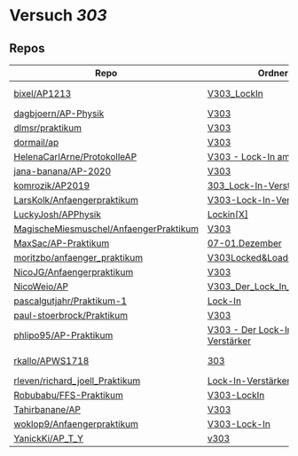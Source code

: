 # Versuch *303*

## Repos

|                                          Repo                                          |                                                            Ordner                                                            |                                                                                                                                                    PDFs                                                                                                                                                     |
|----------------------------------------------------------------------------------------|------------------------------------------------------------------------------------------------------------------------------|-------------------------------------------------------------------------------------------------------------------------------------------------------------------------------------------------------------------------------------------------------------------------------------------------------------|
|[bixel/AP1213](../repo/bixel/AP1213)                                                    |[V303_LockIn](https://github.com/bixel/AP1213/tree/master/V303_LockIn)                                                        |[Protokoll_2008_LockIn.pdf](https://docs.google.com/viewer?url=https://raw.githubusercontent.com/bixel/AP1213/master/V303_LockIn/Protokoll_2008_LockIn.pdf)<br/>[v303_protokoll.pdf](https://docs.google.com/viewer?url=https://raw.githubusercontent.com/bixel/AP1213/master/V303_LockIn/v303_protokoll.pdf)|
|[dagbjoern/AP-Physik](../repo/dagbjoern/AP-Physik)                                      |[V303](https://github.com/dagbjoern/AP-Physik/tree/master/V303)                                                               |–                                                                                                                                                                                                                                                                                                            |
|[dlmsr/praktikum](../repo/dlmsr/praktikum)                                              |[V303](https://github.com/dlmsr/praktikum/tree/master/V303)                                                                   |–                                                                                                                                                                                                                                                                                                            |
|[dormail/ap](../repo/dormail/ap)                                                        |[V303](https://github.com/dormail/ap/tree/main/V303)                                                                          |–                                                                                                                                                                                                                                                                                                            |
|[HelenaCarlArne/ProtokolleAP](../repo/HelenaCarlArne/ProtokolleAP)                      |[V303 - Lock-In amplifier](https://github.com/HelenaCarlArne/ProtokolleAP/tree/master/V303%20-%20Lock-In%20amplifier)         |–                                                                                                                                                                                                                                                                                                            |
|[jana-banana/AP-2020](../repo/jana-banana/AP-2020)                                      |[V303](https://github.com/jana-banana/AP-2020/tree/main/we%20did%20that/V303)                                                 |–                                                                                                                                                                                                                                                                                                            |
|[komrozik/AP2019](../repo/komrozik/AP2019)                                              |[303_Lock-In-Verstaerker](https://github.com/komrozik/AP2019/tree/master/303_Lock-In-Verstaerker)                             |[303_Lock_In_Verstärker.pdf](https://docs.google.com/viewer?url=https://raw.githubusercontent.com/komrozik/AP2019/master/303_Lock-In-Verstaerker/303_Lock_In_Verst%C3%A4rker.pdf)                                                                                                                            |
|[LarsKolk/Anfaengerpraktikum](../repo/LarsKolk/Anfaengerpraktikum)                      |[V303-Lock-In-Verstärker](https://github.com/LarsKolk/Anfaengerpraktikum/tree/master/V303-Lock-In-Verst%C3%A4rker)            |[main.pdf](https://docs.google.com/viewer?url=https://raw.githubusercontent.com/LarsKolk/Anfaengerpraktikum/master/V303-Lock-In-Verst%C3%A4rker/main.pdf)                                                                                                                                                    |
|[LuckyJosh/APPhysik](../repo/LuckyJosh/APPhysik)                                        |[Lockin[X]](https://github.com/LuckyJosh/APPhysik/tree/master/Lockin%5BX%5D)                                                  |–                                                                                                                                                                                                                                                                                                            |
|[MagischeMiesmuschel/AnfaengerPraktikum](../repo/MagischeMiesmuschel/AnfaengerPraktikum)|[V303](https://github.com/MagischeMiesmuschel/AnfaengerPraktikum/tree/master/V303)                                            |–                                                                                                                                                                                                                                                                                                            |
|[MaxSac/AP-Praktikum](../repo/MaxSac/AP-Praktikum)                                      |[07-01.Dezember](https://github.com/MaxSac/AP-Praktikum/tree/master/07-01.Dezember)                                           |[main.pdf](https://docs.google.com/viewer?url=https://raw.githubusercontent.com/MaxSac/AP-Praktikum/master/07-01.Dezember/build/main.pdf)                                                                                                                                                                    |
|[moritzbo/anfaenger_praktikum](../repo/moritzbo/anfaenger_praktikum)                    |[V303Locked&Loaded](https://github.com/moritzbo/anfaenger_praktikum/tree/main/V303Locked%26Loaded)                            |–                                                                                                                                                                                                                                                                                                            |
|[NicoJG/Anfaengerpraktikum](../repo/NicoJG/Anfaengerpraktikum)                          |[V303](https://github.com/NicoJG/Anfaengerpraktikum/tree/master/V303)                                                         |[Abgabe.pdf](https://docs.google.com/viewer?url=https://raw.githubusercontent.com/NicoJG/Anfaengerpraktikum/master/V303/Abgabe.pdf)                                                                                                                                                                          |
|[NicoWeio/AP](../repo/NicoWeio/AP)                                                      |[V303_Der_Lock_In_Verstaerker](https://github.com/NicoWeio/AP/tree/gh-pages/V303_Der_Lock_In_Verstaerker)                     |[main.pdf](https://docs.google.com/viewer?url=https://raw.githubusercontent.com/NicoWeio/AP/gh-pages/V303_Der_Lock_In_Verstaerker/build/main.pdf)                                                                                                                                                            |
|[pascalgutjahr/Praktikum-1](../repo/pascalgutjahr/Praktikum-1)                          |[Lock-In](https://github.com/pascalgutjahr/Praktikum-1/tree/master/Lock-In)                                                   |–                                                                                                                                                                                                                                                                                                            |
|[paul-stoerbrock/Praktikum](../repo/paul-stoerbrock/Praktikum)                          |[V303](https://github.com/paul-stoerbrock/Praktikum/tree/master/V303)                                                         |–                                                                                                                                                                                                                                                                                                            |
|[phlipo95/AP-Praktikum](../repo/phlipo95/AP-Praktikum)                                  |[V303 - Der Lock-In-Verstärker](https://github.com/phlipo95/AP-Praktikum/tree/master/V303%20-%20Der%20Lock-In-Verst%C3%A4rker)|–                                                                                                                                                                                                                                                                                                            |
|[rkallo/APWS1718](../repo/rkallo/APWS1718)                                              |[303](https://github.com/rkallo/APWS1718/tree/master/303)                                                                     |[protokoll_Lars.pdf](https://docs.google.com/viewer?url=https://raw.githubusercontent.com/rkallo/APWS1718/master/303/protokoll_Lars.pdf)<br/>[V303.pdf](https://docs.google.com/viewer?url=https://raw.githubusercontent.com/rkallo/APWS1718/master/303/V303.pdf)                                            |
|[rleven/richard_joell_Praktikum](../repo/rleven/richard_joell_Praktikum)                |[Lock-In-Verstärker[done]](https://github.com/rleven/richard_joell_Praktikum/tree/master/Lock-In-Verst%C3%A4rker%5Bdone%5D)   |–                                                                                                                                                                                                                                                                                                            |
|[Robubabu/FFS-Praktikum](../repo/Robubabu/FFS-Praktikum)                                |[V303-LockIn](https://github.com/Robubabu/FFS-Praktikum/tree/master/V303-LockIn)                                              |[V303.pdf](https://docs.google.com/viewer?url=https://raw.githubusercontent.com/Robubabu/FFS-Praktikum/master/Versuchs_pdfs/WS/V303.pdf)                                                                                                                                                                     |
|[Tahirbanane/AP](../repo/Tahirbanane/AP)                                                |[V303](https://github.com/Tahirbanane/AP/tree/main/V303)                                                                      |–                                                                                                                                                                                                                                                                                                            |
|[woklop9/Anfaengerpraktikum](../repo/woklop9/Anfaengerpraktikum)                        |[V303-Lock-In](https://github.com/woklop9/Anfaengerpraktikum/tree/master/V303-Lock-In)                                        |–                                                                                                                                                                                                                                                                                                            |
|[YanickKi/AP_T_Y](../repo/YanickKi/AP_T_Y)                                              |[v303](https://github.com/YanickKi/AP_T_Y/tree/main/v303)                                                                     |–                                                                                                                                                                                                                                                                                                            |
